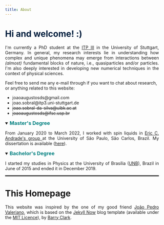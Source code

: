 ```yaml
---
title: About 
---
```


<h1 style="color: #00203FFF;"> Hi and welcome! :) </h1>
<!--
<p style="text-align:justify"> I'm a physics master's student at (<a href="https://www2.ifsc.usp.br/english/">IFSC</a>) at the University of São Paulo, São Carlos, Brazil, currently working on the study of spin liquids using numerical and analytical techniques such as the Variational Monte Carlo and mean field theories. In general, my research interests lie on understanding how complex and unique phenomena may emerge from interactions between <i>(almost)</i> fundamental blocks of nature, i.e., quasiparticles and particles; for this challenging endeavor, we use established theoretical and computational methods in physics. I'm also deeply interested in the development of new numerical techniques in the context of many-body physics.</p>
-->
<p align="justify"> I'm currently a PhD student at the <a href="https://www.itp3.uni-stuttgart.de/">ITP III</a> in the University of Stuttgart, Germany. In general, my research interests lie in understanding how complex and unique phenomena may emerge from interactions between <i>(almost)</i> fundamental blocks of nature, i.e., quasiparticles and/or particles. I'm also deeply interested in developing new numerical techniques in the context of physical sciences. </p>


Feel free to send me any e-mail through if you want to chat about research, or anything related to this website: 

<ul>
  <li>joaoaugustosds@gmail.com</li>
  <li>joao.sobral@itp3.uni-stuttgart.de </li>
  <li><strike>joao.sobral-da-silva@uibk.ac.at</strike></li>
  <li><strike>joaoaugustosds@ifsc.usp.br</strike></li>
</ul>

<!--
<p style="text-align:justify"> For educational purposes, after working with a diverse public for five years I discovered that I really enjoy teaching and developing innovative solutions for teaching physics in a more interesting way. There's nothing better than kindly helping others through education. Apart from Academia and in a methodological sense, software development and data analysis in a broader scope are 'my cup of tea'.   </p>

<p align="justify"> In my spare time, I find comfort in <a href="https://www.goodreads.com/user/show/117614351-jo-o-augusto-sobral-da-silva">reading</a>, cooking, playing classical and soundtrack pieces on the acoustic guitar, and gazing Nature. 
<br> <br>

<a href="http://lattes.cnpq.br/6559029217359209"> Online CV (Lattes) (Portuguese only)</a> <br>

<a target="_blank" href="../files/offlinecv_en_joaoa.pdf">Offline CV (English)</a>
-->
<details open>
<summary><h3 style="color:#008080;display:inline">Master's Degree</h3></summary>
<p align="justify">From January 2020 to March 2022, I worked with spin liquids in <a href="https://sites.google.com/site/castroeandrade"> Eric C. Andrade's group </a>at the University of São Paulo, São Carlos, Brazil. My dissertation is available (<a href="../publications#tcc">here</a>).
</p>
</details>
<details open>
<summary><h3 style="color: #008080;display:inline">Bachelor's Degree</h3></summary> 
<p align="justify">I started my studies in Physics at the University of Brasília (<a href="https://international.unb.br/">UNB</a>), Brazil in June of 2015 and ended it in December 2019.
</p>
<!-- I had the opportunity to work on different year-long projects, approaching themes including: -->
<!-- </p> -->
<!-- <ul> -->
<!-- <li>Photo-fragmentation of amino acids from synchrotron radiation using Time-of-flight spectroscopy (<a target="_blank" href="../files/final-report-spec.pdf">Final report in portuguese)</a>;</li> -->
<!-- <li> -->
<!-- Optimization of potential energy curves for diatomic molecules in atomic and molecular physics via genetic algorithms (<a target="_blank" href="../files/final-report-ga.pdf">Final report in portuguese)</a>;</li> -->
<!-- <li>Derivation from first principles of the Schrödinger Equation for a particular interpretation of Quantum Mechanics (<a href="../publications#bc">Book Chapter</a>); </li> -->
<!-- <li>Particle physics phenomena in the context of quantum field theory in curved spaces (<a href="../publications#tcc">Undergraduate thesis</a>).</li> -->
<!-- </ul> -->
</details>
<!--
<a target="_blank" href="../files/jasbf2021.pdf">Poster</a> presentation at the <a href="http://sbfisica.org.br/~eosbf/2021/index.php/pt/"> Autumn Meeting of the Brazilian Physical Society 2021 </a> <br>
  
<a target="_blank" href="../files/posterSIFSC11.pdf">Poster</a> presentation at the <a href="https://sifsc.ifsc.usp.br/"> Semana Integrada da Graduação e Pós-Graduação do Instituto de Física de São Carlos 2021:</a>

<ul>
<li>  <a href="https://www.youtube.com/watch?v=JE6LxKKkF-A"> Presentation </a> at youtube (portuguese only).</li>
</ul>
<div style="text-align: center;">

  <img src="../images/bitmap.png"  style="width: 55vw;height: auto;" >

</div> -->

<hr style="border: 1px solid" noshade>

<h1>This Homepage</h1>
<p style="text-align:justify">This website was inspired by the one of my good friend <a href="https://joaovaleriano.github.io/">João Pedro Valeriano</a>, which is based on the <a href="https://github.com/barryclark/jekyll-now">Jekyll Now</a> blog template (available under the <a href="https://opensource.org/licenses/MIT">MIT Licence</a>), by <a href="https://github.com/barryclark">Barry Clark</a>.</p>
